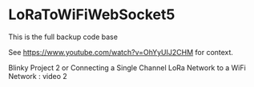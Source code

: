 # LoRaToWiFiWebSocket5
This is the full backup code base

See
https://www.youtube.com/watch?v=OhYyUIJ2CHM
for context.

Blinky Project 2 or Connecting a Single Channel LoRa Network to a WiFi Network : video 2
